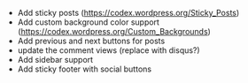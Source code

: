 * Add sticky posts (https://codex.wordpress.org/Sticky_Posts)
* Add custom background color support (https://codex.wordpress.org/Custom_Backgrounds)
* Add previous and next buttons for posts
* update the comment views (replace with disqus?)
* Add sidebar support
* Add sticky footer with social buttons

